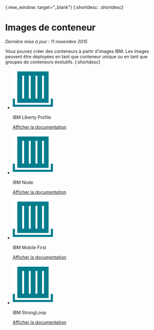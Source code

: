 {:new_window: target="_blank"}
{:shortdesc: .shortdesc}

# Images de conteneur
*Dernière mise à jour : 11 novembre 2015*

Vous pouvez créer des conteneurs à partir d'images IBM. Les images peuvent être déployées en tant que conteneur unique ou en tant que groupes de
conteneurs évolutifs.
{:shortdesc}

<ul class="runtimeIconList">
<li>
<p class="runtimeIcon"><img src="images/container-image_ibm.svg" alt="Images IBM" /></p>
<p class="runtimeTitle">IBM Liberty Profile</p>
<p class="runtimeLink"><a format="html" href="../images/docker_image_ibmliberty/ibmliberty_starter.html" scope="peer">Afficher la documentation</a></p>
</li>
<li>
<p class="runtimeIcon"><img src="images/container-image_ibm.svg" alt="Images IBM" /></p>
<p class="runtimeTitle">IBM Node</p>
<p class="runtimeLink"><a format="html" href="../images/docker_image_ibmnode/ibmnode_starter.html" scope="peer">Afficher la documentation</a></p>
</li>
<li>
<p class="runtimeIcon"><img src="images/container-image_ibm.svg" alt="Images IBM" /></p>
<p class="runtimeTitle">IBM Mobile First</p>
<p class="runtimeLink"><a format="html" href="../images/mobilefirst/index.html" scope="peer">Afficher la documentation</a></p>
</li>
<li>
<p class="runtimeIcon"><img src="images/container-image_ibm.svg" alt="Images IBM" /></p>
<p class="runtimeTitle">IBM StrongLoop</p>
<p class="runtimeLink"><a format="html" href="../images/ibmnode_strong_pm/ibmnode_strong-pm_starter.html" scope="peer">Afficher la documentation</a></p>
</li>
</ul>
